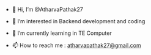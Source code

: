 - 👋 Hi, I’m @AtharvaPathak27
- 👀 I’m interested in Backend development and coding
- 🌱 I’m currently learning in TE Computer

- 📫 How to reach me  : atharvapathak27@gmail.com


